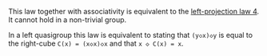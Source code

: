 This law together with associativity is equivalent to the [left-projection law 4](https://teorth.github.io/equational_theories/implications/?4).  It cannot hold in a non-trivial group.

In a left quasigroup this law is equivalent to stating that `(y◇x)◇y` is equal to the right-cube `C(x) = (x◇x)◇x` and that `x ◇ C(x) = x`.
